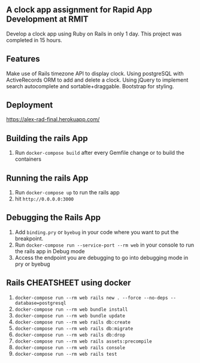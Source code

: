 ## A clock app assignment for Rapid App Development at RMIT
Develop a clock app using Ruby on Rails in only 1 day. This project was completed in 15 hours.

## Features
Make use of Rails timezone API to display clock.
Using postgreSQL with ActiveRecords ORM to add and delete a clock.
Using jQuery to implement search autocomplete and sortable+draggable.
Bootstrap for styling.

## Deployment
https://alex-rad-final.herokuapp.com/

## Building the rails App

1. Run `docker-compose build` after every Gemfile change or to build the containers

## Running the rails App
1. Run `docker-compose up` to run the rails app
2. hit `http://0.0.0.0:3000`

## Debugging the Rails App

1. Add `binding.pry` or `byebug` in your code where you want to put the breakpoint.
2. Run `docker-compose run --service-port --rm web` in your console to run the rails app in Debug mode
3. Access the endpoint you are debugging to go into debugging mode in pry or byebug

## Rails CHEATSHEET using docker

1. `docker-compose run --rm web rails new . --force --no-deps --database=postgresql`
2. `docker-compose run --rm web bundle install`
3. `docker-compose run --rm web bundle update`
4. `docker-compose run --rm web rails db:create`
5. `docker-compose run --rm web rails db:migrate`
6. `docker-compose run --rm web rails db:drop`
7. `docker-compose run --rm web rails assets:precompile`
8. `docker-compose run --rm web rails console`
9. `docker-compose run --rm web rails test`
